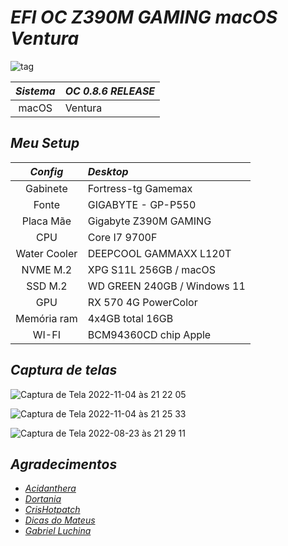 # *EFI OC Z390M GAMING macOS Ventura*

![tag](https://img.shields.io/github/v/release/Gilberto-Mascena/Z390M_GAMING?include_prereleases)

*Sistema* | *OC 0.8.6  RELEASE*
:---:|:---
macOS | Ventura 

## *Meu Setup*

*Config* | *Desktop*
:---:|:---
Gabinete | Fortress-tg Gamemax
Fonte | GIGABYTE - GP-P550
Placa Mãe | Gigabyte Z390M GAMING
CPU | Core I7 9700F
Water Cooler | DEEPCOOL GAMMAXX L120T
NVME M.2 | XPG S11L 256GB / macOS
SSD M.2 | WD GREEN 240GB / Windows 11
GPU | RX 570 4G PowerColor
Memória ram | 4x4GB total 16GB
WI-FI | BCM94360CD chip Apple


## *Captura de telas*

![Captura de Tela 2022-11-04 às 21 22 05](https://user-images.githubusercontent.com/103699861/200092712-c17aa356-7390-4448-ba1a-f168fbe2dfc4.png)

![Captura de Tela 2022-11-04 às 21 25 33](https://user-images.githubusercontent.com/103699861/200092716-2050d0f5-3231-4894-bb21-90153ef52ee3.png)

![Captura de Tela 2022-08-23 às 21 29 11](https://user-images.githubusercontent.com/103699861/186296063-8919a747-64b2-44df-943e-2ee0cbddd3b0.png)



## *Agradecimentos*

- [*Acidanthera*](https://github.com/acidanthera)
- [*Dortania*](https://dortania.github.io/OpenCore-Install-Guide/config.plist/coffee-lake.html#starting-point)
- [*CrisHotpatch*](https://t.me/crishotpatch)
- [*Dicas do Mateus*](https://www.youtube.com/c/DicasdoMateus)
- [*Gabriel Luchina*](https://www.youtube.com/c/gabrielluchina)
